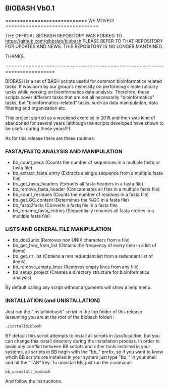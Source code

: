 ## BIOBASH Vb0.1

============================ WE MOVED! ================================

THE OFFICIAL BIOBASH REPOSITORY WAS FORKED TO https://github.com/gibbslab/biobash
PLEASE REFER TO THAT REPOSITORY FOR UPDATES AND NEWS. THIS REPOSITORY IS NO LONGER MANTAINED.

THANKS,

=======================================================================



BIOBASH is a set of BASH scripts useful for common bioinformatics related tasks.
It was born by our group's necessity on performing simple rutinary tasks while working
on bioinformatics data analysis.
Therefore, these scripts cover different tasks that are not all necessarily "bioinformatics" tasks,
but "bioinformatics-related" tasks, such as data manipulation, data filtering and organization etc.

This project started as a weekend exercise in 2015 and then was kind of abandoned for several years (although the scripts developed
have shown to be useful during these years!!!).

As for this release there are these routines:


### FASTA/FASTQ ANALYSIS AND MANIPULATION
* bb_count_seqs (Counts the number of sequences in a multiple fastq or fasta file)
* bb_extract_fasta_entry (Extracts a single sequence from a multiple fasta file)
* bb_get_fasta_headers (Extracts all fasta headers in a fasta file)
* bb_remove_fasta_header (Concatenates all files in a multiple fasta file)
* bb_count_residues (Counts the number of residues in a fasta file)
* bb_get_GC_content (Determines the %GC in a fasta file)
* bb_fastq2fasta (Converts a fastq file in a fasta file)
* bb_rename_fasta_entries (Sequentially renames all fasta entries in a multiple fasta file)

### LISTS AND GENERAL FILE MANIPULATION
* bb_dos2unix (Removes non UNIX characters from a file)
* bb_get_freq_from_list (Obtains the frequency of every item in a list of items)
* bb_get_nr_list (Obtains a non redundant list from a redundant list of items)
* bb_remove_empty_lines (Removes empty lines from any file)
* bb_setup_project (Creates a directory structure for bioinformatics analysis)

By default calling any script without arguments will show a help menu.

### INSTALLATION (and UNISTALLATION)
Just run the "installbiobash" script in the top folder of this release (assuming you are at the root of the biobash folder):

``./installbiobash``

BY default this script attempts to install all scripts in /usr/local/bin, but you can
change this install directory during the installation process.
In order to avoid any conflict between BB scripts and other tools installed
in your systems, all scripts in BB begin with the "bb_" prefix, so if you
want to know whcih BB scripts are installed in your system just type "bb_" in your shell
and hit  the "TAB" key.
To uninstall BB, just run the command: 

``bb_uninstall_biobash``

And follow the instructions.


